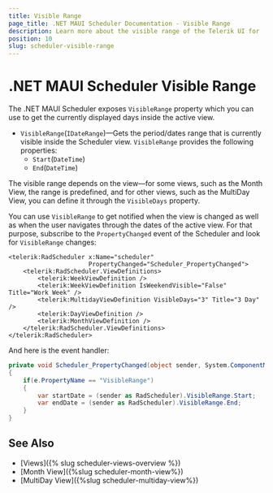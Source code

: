 ```yaml
---
title: Visible Range
page_title: .NET MAUI Scheduler Documentation - Visible Range
description: Learn more about the visible range of the Telerik UI for .NET MAUI Scheduler control.
position: 10
slug: scheduler-visible-range
---
```


# .NET MAUI Scheduler Visible Range

The .NET MAUI Scheduler exposes `VisibleRange` property which you can use to get the currently displayed days inside the active view.

* `VisibleRange`(`IDateRange`)&mdash;Gets the period/dates range that is currently visible inside the Scheduler view. `VisibleRange` provides the following properties:
    * `Start`(`DateTime`)
    * `End`(`DateTime`)

The visible range depends on the view—for some views, such as the Month View, the range is predefined, and for other views, such as the MultiDay View, you can define it through the `VisibleDays` property.

You can use `VisibleRange` to get notified when the view is changed as well as when the user navigates through the dates of the active view. For that purpose, subscribe to the `PropertyChanged` event of the Scheduler and look for `VisibleRange` changes:

```XAML
<telerik:RadScheduler x:Name="scheduler"
                      PropertyChanged="Scheduler_PropertyChanged">
    <telerik:RadScheduler.ViewDefinitions>
        <telerik:WeekViewDefinition />
        <telerik:WeekViewDefinition IsWeekendVisible="False" Title="Work Week" />
        <telerik:MultidayViewDefinition VisibleDays="3" Title="3 Day" />
        <telerik:DayViewDefinition />
        <telerik:MonthViewDefinition />
    </telerik:RadScheduler.ViewDefinitions>
</telerik:RadScheduler>
```

And here is the event handler:

```C#
private void Scheduler_PropertyChanged(object sender, System.ComponentModel.PropertyChangedEventArgs e)
{
	if(e.PropertyName == "VisibleRange")
	{
		var startDate = (sender as RadScheduler).VisibleRange.Start;
		var endDate = (sender as RadScheduler).VisibleRange.End;
	}
}
```

## See Also

- [Views]({% slug scheduler-views-overview %})
- [Month View]({%slug scheduler-month-view%})
- [MultiDay View]({%slug scheduler-multiday-view%})